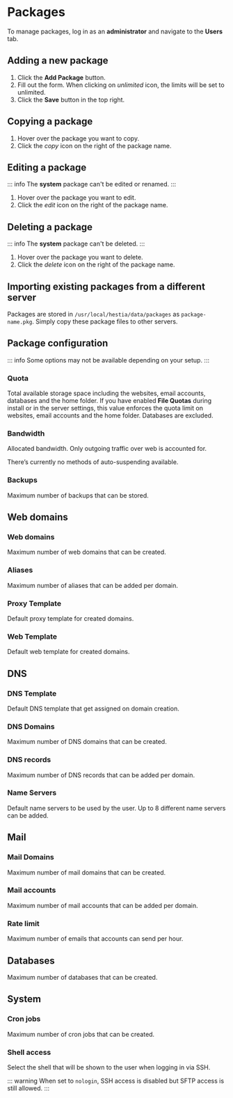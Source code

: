 # Packages

To manage packages, log in as an **administrator** and navigate to the **Users <i class="fas fa-fw fa-users"></i>** tab.

## Adding a new package

1. Click the **<i class="fas fa-fw fa-plus-circle"></i> Add Package** button.
2. Fill out the form. When clicking on <i class="fas fa-fw fa-infinity"><span class="visually-hidden">unlimited</span></i> icon, the limits will be set to unlimited.
3. Click the **<i class="fas fa-fw fa-save"></i> Save** button in the top right.

## Copying a package

1. Hover over the package you want to copy.
2. Click the <i class="fas fa-fw fa-clone"><span class="visually-hidden">copy</span></i> icon on the right of the package name.

## Editing a package

::: info
The **system** package can't be edited or renamed.
:::

1. Hover over the package you want to edit.
2. Click the <i class="fas fa-fw fa-pencil-alt"><span class="visually-hidden">edit</span></i> icon on the right of the package name.

## Deleting a package

::: info
The **system** package can't be deleted.
:::

1. Hover over the package you want to delete.
2. Click the <i class="fas fa-fw fa-trash"><span class="visually-hidden">delete</span></i> icon on the right of the package name.

## Importing existing packages from a different server

Packages are stored in `/usr/local/hestia/data/packages` as `package-name.pkg`. Simply copy these package files to other servers.

## Package configuration

::: info
Some options may not be available depending on your setup.
:::

### Quota

Total available storage space including the websites, email accounts, databases and the home folder. If you have enabled **File Quotas** during install or in the server settings, this value enforces the quota limit on websites, email accounts and the home folder. Databases are excluded.

### Bandwidth

Allocated bandwidth. Only outgoing traffic over web is accounted for.

There’s currently no methods of auto-suspending available.

### Backups

Maximum number of backups that can be stored.

## Web domains

### Web domains

Maximum number of web domains that can be created.

### Aliases

Maximum number of aliases that can be added per domain.

### Proxy Template

Default proxy template for created domains.

### Web Template

Default web template for created domains.

## DNS

### DNS Template

Default DNS template that get assigned on domain creation.

### DNS Domains

Maximum number of DNS domains that can be created.

### DNS records

Maximum number of DNS records that can be added per domain.

### Name Servers

Default name servers to be used by the user. Up to 8 different name servers can be added.

## Mail

### Mail Domains

Maximum number of mail domains that can be created.

### Mail accounts

Maximum number of mail accounts that can be added per domain.

### Rate limit

Maximum number of emails that accounts can send per hour.

## Databases

Maximum number of databases that can be created.

## System

### Cron jobs

Maximum number of cron jobs that can be created.

### Shell access

Select the shell that will be shown to the user when logging in via SSH.

::: warning
When set to `nologin`, SSH access is disabled but SFTP access is still allowed.
:::
